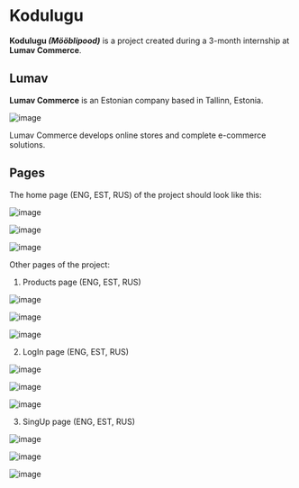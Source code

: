# Kodulugu

**Kodulugu _(Mööblipood)_** is a project created during a 3-month internship at **Lumav Commerce**.


## Lumav

**Lumav Commerce** is an Estonian company based in Tallinn, Estonia.

![image](https://github.com/user-attachments/assets/c32b328e-5fb8-44cf-a5e5-c9c182aa7abc)

Lumav Commerce develops online stores and complete e-commerce solutions.


## Pages

The home page (ENG, EST, RUS) of the project should look like this:

![image](https://github.com/user-attachments/assets/6bea1be5-555a-4224-9bae-273900e50ac9)

![image](https://github.com/user-attachments/assets/6cff55ef-c197-4831-b9c0-63f5ac20cd2a)

![image](https://github.com/user-attachments/assets/0346cb24-28b0-4f35-982a-7d88d2760aa3)


Other pages of the project:

1. Products page (ENG, EST, RUS)

![image](https://github.com/user-attachments/assets/9ae73399-94ad-4d8a-b638-ecc93327ee78)

![image](https://github.com/user-attachments/assets/6eb71d2a-8568-44f9-b505-fc48b4983939)

![image](https://github.com/user-attachments/assets/06cad4c1-decc-42d3-9c56-eaf6db7c7a79)


2. LogIn page (ENG, EST, RUS)

![image](https://github.com/user-attachments/assets/11096f6e-7ce5-4b2b-b50c-83002946c020)

![image](https://github.com/user-attachments/assets/0785ac83-a3cb-44bd-92bf-caf1eac62dce)

![image](https://github.com/user-attachments/assets/ef40d367-b5b0-40ef-94e0-d7a782993e28)


3. SingUp page (ENG, EST, RUS)

![image](https://github.com/user-attachments/assets/cf5aa40e-f490-4496-bc64-7972271393ea)

![image](https://github.com/user-attachments/assets/d572123b-7652-48c6-9ffc-4b805a01aec8)

![image](https://github.com/user-attachments/assets/bd4dde52-a661-47d9-bb56-b86e1578039b)

